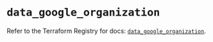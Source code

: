 # `data_google_organization`

Refer to the Terraform Registry for docs: [`data_google_organization`](https://registry.terraform.io/providers/hashicorp/google-beta/6.19.0/docs/data-sources/google_organization).
